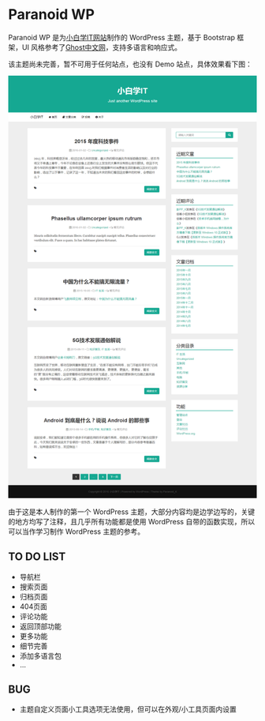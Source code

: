 # Paranoid WP

Paranoid WP 是为[小白学IT网站](http://www.xbxit.com)制作的 WordPress 主题，基于 Bootstrap 框架，UI 风格参考了[Ghost中文网](http://www.ghostchina.com)，支持多语言和响应式。

该主题尚未完善，暂不可用于任何站点，也没有 Demo 站点，具体效果看下图：

![](screenshot.png)

由于这是本人制作的第一个 WordPress 主题，大部分内容均是边学边写的，关键的地方均写了注释，且几乎所有功能都是使用 WordPress 自带的函数实现，所以可以当作学习制作 WordPress 主题的参考。

## TO DO LIST

* 导航栏
* 搜索页面
* 归档页面
* 404页面
* 评论功能
* 返回顶部功能
* 更多功能
* 细节完善
* 添加多语言包
* ...

## BUG

* 主题自定义页面小工具选项无法使用，但可以在外观/小工具页面内设置